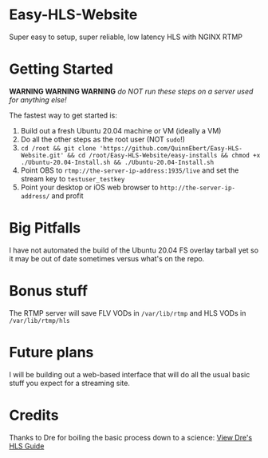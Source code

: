 # Easy-HLS-Website
 Super easy to setup, super reliable, low latency HLS with NGINX RTMP

# Getting Started
 **WARNING WARNING WARNING** *do NOT run these steps on a server used for anything else!*
 
 The fastest way to get started is:
 1. Build out a fresh Ubuntu 20.04 machine or VM (ideally a VM)
 2. Do all the other steps as the root user (NOT `sudo`!)
 3. `cd /root && git clone 'https://github.com/QuinnEbert/Easy-HLS-Website.git' && cd /root/Easy-HLS-Website/easy-installs && chmod +x ./Ubuntu-20.04-Install.sh && ./Ubuntu-20.04-Install.sh`
 4. Point OBS to `rtmp://the-server-ip-address:1935/live` and set the stream key to `testuser_testkey`
 5. Point your desktop or iOS web browser to `http://the-server-ip-address/` and profit

# Big Pitfalls
 I have not automated the build of the Ubuntu 20.04 FS overlay tarball yet so it may be out of date sometimes versus what's on the repo.

# Bonus stuff
 The RTMP server will save FLV VODs in `/var/lib/rtmp` and HLS VODs in `/var/lib/rtmp/hls`

# Future plans
 I will be building out a web-based interface that will do all the usual basic stuff you expect for a streaming site.

# Credits
 Thanks to Dre for boiling the basic process down to a science:
 [View Dre's HLS Guide](https://www.ustoopia.nl/featured/nginx-rtmp-hls-ssl-videojs-on-ubuntu-18-04/)
